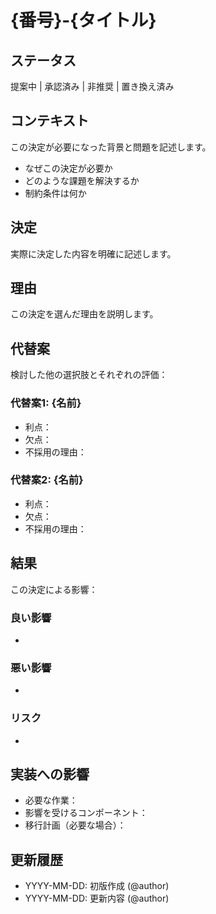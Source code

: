 # {番号}-{タイトル}

## ステータス
提案中 | 承認済み | 非推奨 | 置き換え済み

## コンテキスト
この決定が必要になった背景と問題を記述します。
- なぜこの決定が必要か
- どのような課題を解決するか
- 制約条件は何か

## 決定
実際に決定した内容を明確に記述します。

## 理由
この決定を選んだ理由を説明します。

## 代替案
検討した他の選択肢とそれぞれの評価：

### 代替案1: {名前}
- 利点：
- 欠点：
- 不採用の理由：

### 代替案2: {名前}
- 利点：
- 欠点：
- 不採用の理由：

## 結果
この決定による影響：

### 良い影響
-

### 悪い影響
-

### リスク
-

## 実装への影響
- 必要な作業：
- 影響を受けるコンポーネント：
- 移行計画（必要な場合）：

## 更新履歴
- YYYY-MM-DD: 初版作成 (@author)
- YYYY-MM-DD: 更新内容 (@author)